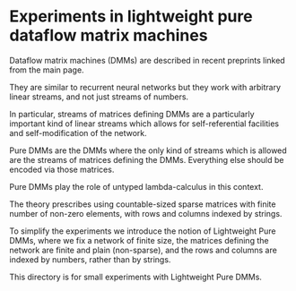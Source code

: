 Experiments in lightweight pure dataflow matrix machines
========================================================

Dataflow matrix machines (DMMs) are described in recent
preprints linked from the main page.

They are similar to recurrent neural networks but they
work with arbitrary linear streams, and not just
streams of numbers.

In particular, streams of matrices defining DMMs are
a particularly important kind of linear streams
which allows for self-referential facilities and
self-modification of the network.

Pure DMMs are the DMMs where the only kind of
streams which is allowed are the streams of
matrices defining the DMMs. Everything else
should be encoded via those matrices.

Pure DMMs play the role of untyped lambda-calculus
in this context.

The theory prescribes using countable-sized sparse
matrices with finite number of non-zero elements,
with rows and columns indexed by strings.

To simplify the experiments we introduce the notion
of Lightweight Pure DMMs, where we fix a network
of finite size, the matrices defining the network
are finite and plain (non-sparse), and the rows and
columns are indexed by numbers, rather than by strings.

This directory is for small experiments with
Lightweight Pure DMMs.

